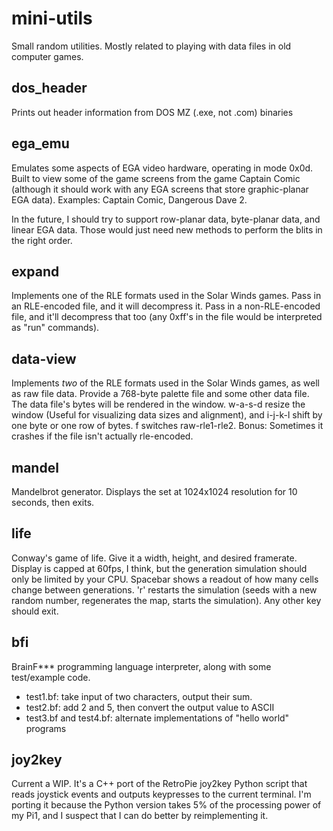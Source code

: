 # mini-utils
Small random utilities. Mostly related to playing with data files in old computer games.

## dos_header
Prints out header information from DOS MZ (.exe, not .com) binaries

## ega_emu
Emulates some aspects of EGA video hardware, operating in mode 0x0d. Built to view some of the game screens from the game Captain Comic (although it should work with any EGA screens that store graphic-planar EGA data). Examples: Captain Comic, Dangerous Dave 2.

In the future, I should try to support row-planar data, byte-planar data, and linear EGA data. Those would just need new methods to perform the blits in the right order.

## expand
Implements one of the RLE formats used in the Solar Winds games. Pass in an RLE-encoded file, and it will decompress it. Pass in a non-RLE-encoded file, and it'll decompress that too (any 0xff's in the file would be interpreted as "run" commands).

## data-view
Implements *two* of the RLE formats used in the Solar Winds games, as well as raw file data. Provide a 768-byte palette file and some other data file. The data file's bytes will be rendered in the window. w-a-s-d resize the window (Useful for visualizing data sizes and alignment), and i-j-k-l shift by one byte or one row of bytes. f switches raw-rle1-rle2. Bonus: Sometimes it crashes if the file isn't actually rle-encoded.

## mandel
Mandelbrot generator. Displays the set at 1024x1024 resolution for 10 seconds, then exits.

## life
Conway's game of life. Give it a width, height, and desired framerate. Display is capped at 60fps, I think, but the generation simulation should only be limited by your CPU. Spacebar shows a readout of how many cells change between generations. 'r' restarts the simulation (seeds with a new random number, regenerates the map, starts the simulation). Any other key should exit.

## bfi
BrainF\*\*\* programming language interpreter, along with some test/example code. 
- test1.bf: take input of two characters, output their sum.
- test2.bf: add 2 and 5, then convert the output value to ASCII
- test3.bf and test4.bf: alternate implementations of "hello world" programs

## joy2key
Current a WIP. It's a C++ port of the RetroPie joy2key Python script that reads joystick events and outputs keypresses to the current terminal. I'm porting it because the Python version takes 5% of the processing power of my Pi1, and I suspect that I can do better by reimplementing it.
